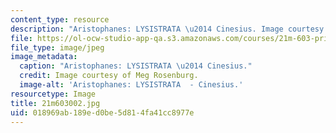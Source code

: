 ```yaml
---
content_type: resource
description: "Aristophanes: LYSISTRATA \u2014 Cinesius. Image courtesy of Meg Rosenburg."
file: https://ol-ocw-studio-app-qa.s3.amazonaws.com/courses/21m-603-principles-of-design-fall-2005/018969ab189ed0be5d814fa41cc8977e_21m603002.jpg
file_type: image/jpeg
image_metadata:
  caption: "Aristophanes: LYSISTRATA \u2014 Cinesius."
  credit: Image courtesy of Meg Rosenburg.
  image-alt: 'Aristophanes: LYSISTRATA  - Cinesius.'
resourcetype: Image
title: 21m603002.jpg
uid: 018969ab-189e-d0be-5d81-4fa41cc8977e
---
```


